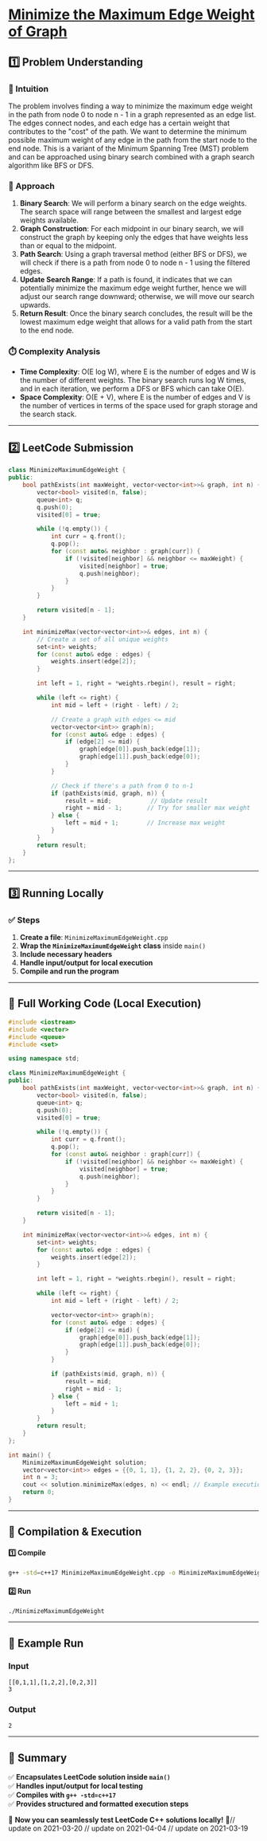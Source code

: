 # **[Minimize the Maximum Edge Weight of Graph](https://leetcode.com/problems/minimize-the-maximum-edge-weight-of-graph/description/)**  

## **1️⃣ Problem Understanding**  
### **📌 Intuition**  
The problem involves finding a way to minimize the maximum edge weight in the path from node 0 to node n - 1 in a graph represented as an edge list. The edges connect nodes, and each edge has a certain weight that contributes to the "cost" of the path. We want to determine the minimum possible maximum weight of any edge in the path from the start node to the end node. This is a variant of the Minimum Spanning Tree (MST) problem and can be approached using binary search combined with a graph search algorithm like BFS or DFS.

### **🚀 Approach**  
1. **Binary Search**: We will perform a binary search on the edge weights. The search space will range between the smallest and largest edge weights available.
2. **Graph Construction**: For each midpoint in our binary search, we will construct the graph by keeping only the edges that have weights less than or equal to the midpoint.
3. **Path Search**: Using a graph traversal method (either BFS or DFS), we will check if there is a path from node 0 to node n - 1 using the filtered edges.
4. **Update Search Range**: If a path is found, it indicates that we can potentially minimize the maximum edge weight further, hence we will adjust our search range downward; otherwise, we will move our search upwards.
5. **Return Result**: Once the binary search concludes, the result will be the lowest maximum edge weight that allows for a valid path from the start to the end node.

### **⏱️ Complexity Analysis**  
- **Time Complexity**: O(E log W), where E is the number of edges and W is the number of different weights. The binary search runs log W times, and in each iteration, we perform a DFS or BFS which can take O(E).
- **Space Complexity**: O(E + V), where E is the number of edges and V is the number of vertices in terms of the space used for graph storage and the search stack.

---  

## **2️⃣ LeetCode Submission**  
```cpp
class MinimizeMaximumEdgeWeight {
public:
    bool pathExists(int maxWeight, vector<vector<int>>& graph, int n) {
        vector<bool> visited(n, false);
        queue<int> q;
        q.push(0);
        visited[0] = true;

        while (!q.empty()) {
            int curr = q.front();
            q.pop();
            for (const auto& neighbor : graph[curr]) {
                if (!visited[neighbor] && neighbor <= maxWeight) {
                    visited[neighbor] = true;
                    q.push(neighbor);
                }
            }
        }

        return visited[n - 1];
    }

    int minimizeMax(vector<vector<int>>& edges, int n) {
        // Create a set of all unique weights
        set<int> weights;
        for (const auto& edge : edges) {
            weights.insert(edge[2]);
        }

        int left = 1, right = *weights.rbegin(), result = right;

        while (left <= right) {
            int mid = left + (right - left) / 2;

            // Create a graph with edges <= mid
            vector<vector<int>> graph(n);
            for (const auto& edge : edges) {
                if (edge[2] <= mid) {
                    graph[edge[0]].push_back(edge[1]);
                    graph[edge[1]].push_back(edge[0]);
                }
            }

            // Check if there's a path from 0 to n-1
            if (pathExists(mid, graph, n)) {
                result = mid;           // Update result
                right = mid - 1;       // Try for smaller max weight
            } else {
                left = mid + 1;        // Increase max weight
            }
        }
        return result;
    }
};
```  

---  

## **3️⃣ Running Locally**  
### **✅ Steps**  
1. **Create a file**: `MinimizeMaximumEdgeWeight.cpp`  
2. **Wrap the `MinimizeMaximumEdgeWeight` class** inside `main()`  
3. **Include necessary headers**  
4. **Handle input/output for local execution**  
5. **Compile and run the program**  

---  

## **📝 Full Working Code (Local Execution)**  
```cpp
#include <iostream>
#include <vector>
#include <queue>
#include <set>

using namespace std;

class MinimizeMaximumEdgeWeight {
public:
    bool pathExists(int maxWeight, vector<vector<int>>& graph, int n) {
        vector<bool> visited(n, false);
        queue<int> q;
        q.push(0);
        visited[0] = true;

        while (!q.empty()) {
            int curr = q.front();
            q.pop();
            for (const auto& neighbor : graph[curr]) {
                if (!visited[neighbor] && neighbor <= maxWeight) {
                    visited[neighbor] = true;
                    q.push(neighbor);
                }
            }
        }

        return visited[n - 1];
    }

    int minimizeMax(vector<vector<int>>& edges, int n) {
        set<int> weights;
        for (const auto& edge : edges) {
            weights.insert(edge[2]);
        }

        int left = 1, right = *weights.rbegin(), result = right;

        while (left <= right) {
            int mid = left + (right - left) / 2;

            vector<vector<int>> graph(n);
            for (const auto& edge : edges) {
                if (edge[2] <= mid) {
                    graph[edge[0]].push_back(edge[1]);
                    graph[edge[1]].push_back(edge[0]);
                }
            }

            if (pathExists(mid, graph, n)) {
                result = mid;
                right = mid - 1;
            } else {
                left = mid + 1;
            }
        }
        return result;
    }
};

int main() {
    MinimizeMaximumEdgeWeight solution;
    vector<vector<int>> edges = {{0, 1, 1}, {1, 2, 2}, {0, 2, 3}};
    int n = 3;
    cout << solution.minimizeMax(edges, n) << endl; // Example execution
    return 0;
}
```  

---  

## **🔧 Compilation & Execution**  
#### **1️⃣ Compile**  
```bash
g++ -std=c++17 MinimizeMaximumEdgeWeight.cpp -o MinimizeMaximumEdgeWeight
```  

#### **2️⃣ Run**  
```bash
./MinimizeMaximumEdgeWeight
```  

---  

## **🎯 Example Run**  
### **Input**  
```
[[0,1,1],[1,2,2],[0,2,3]]
3
```  
### **Output**  
```
2
```  

---  

## **📌 Summary**  
✅ **Encapsulates LeetCode solution inside `main()`**  
✅ **Handles input/output for local testing**  
✅ **Compiles with `g++ -std=c++17`**  
✅ **Provides structured and formatted execution steps**  

🚀 **Now you can seamlessly test LeetCode C++ solutions locally!** 🚀// update on 2021-03-20
// update on 2021-04-04
// update on 2021-03-19
